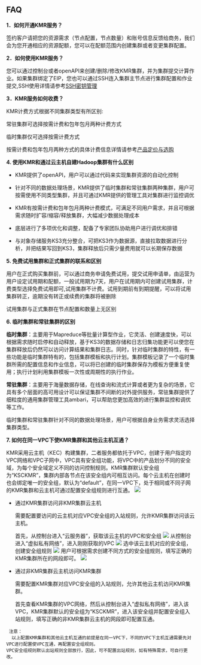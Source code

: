  
## FAQ

**1．如何开通KMR服务？**

签约客户请把您的资源需求（节点配置，节点数量）和账号信息反馈给商务，我们会为您开通相应的资源配额，您可以在配额范围内创建集群或者变更集群配置。

**2．如何使用KMR服务？**

您可以通过控制台或者openAPI来创建\/删除\/修改KMR集群，并为集群提交计算作业。如果集群绑定了EIP，您也可以通过SSH连入集群主节点进行集群配置和作业提交,SSH使用详情请参考[SSH密钥管理](mi_yao_guan_li_zhi_nan.md)

**3．KMR服务如何收费？**

KMR计费方式根据不同集群类型有所区别:

常驻集群可选择按需计费和包年包月两种计费方式

临时集群仅可选择按需计费方式

按需计费和包年包月两种方式的具体计费信息详情请参考[产品定价与选购](chan_pin_ding_jia_yu_xuan_gou.md)

**4. 使用KMR和通过云主机自建Hadoop集群有什么区别**

* KMR提供了openAPI，用户可以通过代码来实现集群资源的自动化控制

* 针对不同的数据处理场景，KMR提供了临时集群和常驻集群两种集群，用户可按需使用不同类型集群，并且可通过KMR提供的管理工具对集群进行监控调优

* KMR有按需计费和包年包月两种计费模式，可满足不同用户需求，并且可根据需求随时扩容\/缩容\/释放集群，大幅减少数据处理成本

* 底层进行了多项优化和调整，配备了专家团队协助用户进行调优和排错

* 与对象存储服务KS3充分整合，可把KS3作为数据源，直接拉取数据进行分析，并把结果写回到KS3，集群释放后只需少量费用就可以长期保存数据


**5. 免费试用集群和正式集群的联系和区别**

用户在正式购买集群前，可以通过商务申请免费试用，提交试用申请单，由运营为用户设定试用期和配额，一般试用期为7天，用户在试用期内可创建试用集群，计费类型选择免费试用即可,试用集群不计费。试用到期前有到期提醒，可以将试用集群转正，逾期没有转正或续费的集群将被删除

试用集群与正式集群在节点配置和数量上无区别

**6. 临时集群和常驻集群的区别**

**临时集群**：主要用于Mapreduce等批量计算型作业，它灵活、创建速度快，可以根据需求随时启停和自动释放，基于KS3的数据存储和日志归集功能更可以使您在集群释放后仍然可以访问计算结果和集群日志。同时，针对临时集群的特性，有一些功能是临时集群特有的，包括集群模板和执行计划。集群模板记录了一个临时集群所需的配置信息和作业信息，可以将已创建的临时集群保存为模板方便重复使用；执行计划利用集群模板一次性或周期性的执行作业。

**常驻集群**：主要用于海量数据存储，在线查询和流式计算或者更为复杂的场景，它具有多个层面的高可用设计可以保证集群不间断的对外提供服务，常驻集群提供了细粒度的通用集群管理工具ambari，可以帮助您更加高效的进行集群监控和调优等工作。

临时集群和常驻集群针对不同的数据处理场景，用户可根据自身业务需求灵活选择集群类型。

**7. 如何在同一VPC下使KMR集群和其他云主机互通？**

KMR采用云主机（KEC）构建集群，二者服务都依托于VPC，创建于用户指定的VPC网络和VPC子网中，VPC具有安全组功能，将VPC中的产品划分不同的安全域，为每个安全域定义不同的访问控制规则。KMR集群默认安全组为“KSCKMR”，集群内部各节点在该安全组内可相互访问。每个云主机在创建时也会绑定唯一的安全组，默认为“default”，在同一VPC下，处于相同或不同子网的KMR集群和云主机可通过配置安全组规则进行互通。
 ![](http://kmr-bj.ks3-cn-beijing.ksyun.com/doc_pic/KMR2.0/faq-VPCconnect.png)

* 通过KMR集群访问非KMR集群云主机

  需要配置要访问的云主机对应VPC安全组的入站规则，允许KMR集群访问该云主机。

  首先，从控制台进入“云服务器”，获取该云主机的VPC和安全组 ![](http://kmr-bj.ks3-cn-beijing.ksyun.com/doc_pic/KMR2.0/FAQ-kec.png) 从控制台进入“虚拟私有网络”，进入刚刚获取的VPC ![](http://kmr-bj.ks3-cn-beijing.ksyun.com/doc_pic/KMR2.0/FAQ-Vpc.png) 选中该云主机对应的安全组，创建安全组规则 ![](http://kmr-bj.ks3-cn-beijing.ksyun.com/doc_pic/KMR2.0/FAQ-securityGroup.png) 用户可根据需求创建不同方式的安全组规则，填写正确的KMR集群所在的网段即可。 ![](http://kmr-bj.ks3-cn-beijing.ksyun.com/doc_pic/KMR2.0/FAQ-groupRule.png)

* 通过非KMR集群云主机访问KMR集群

  需要配置KMR集群对应VPC安全组的入站规则，允许其他云主机访问KMR集群。

  首先查看KMR集群的VPC网络，然后从控制台进入“虚拟私有网络”，进入该VPC，KMR集群默认的安全组为“KSCKMR”，进入该安全组并配置安全组入站规则，填写正确的非KMR集群云主机的网段即可配置互通。
```
 注意：
  以上配置KMR集群和其他云主机互通的前提是在同一VPC下，不同的VPC下主机互通需要先对VPC进行配置使VPC互通，再配置安全组规则。
VPC安全组规则默认出站规则全部放行，因此，可不配置出站规则，如有特殊需求，可自行更改。
```

